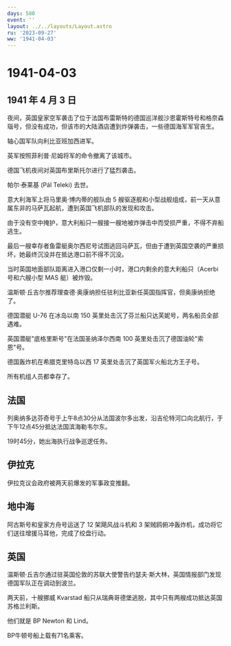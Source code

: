 ```yaml
---
days: 580
event: ''
layout: ../../layouts/Layout.astro
ru: '2023-09-27'
ww: '1941-04-03'
---
```


# 1941-04-03

## 1941 年 4 月 3 日

夜间，英国皇家空军袭击了位于法国布雷斯特的德国巡洋舰沙恩霍斯特号和格奈森瑙号，但没有成功，但该市的大陆酒店遭到炸弹袭击，一些德国海军军官丧生。

轴心国军队向利比亚班加西进军。

英军按照菲利普·尼姆将军的命令撤离了该城市。

德国飞机夜间对英国布里斯托尔进行了猛烈袭击。

帕尔·泰莱基 (Pál Teleki) 去世。

意大利海军上将马里奥·博内蒂的舰队由 5
艘驱逐舰和小型战舰组成，前一天从意属东非的马萨瓦起航，遭到英国飞机部队的发现和攻击。

由于没有空中掩护，意大利船只一艘接一艘地被炸弹击中而受损严重，不得不弃船逃生。

最后一艘幸存者鱼雷艇奥尔西尼号试图逃回马萨瓦，但由于遭到英国空袭的严重损坏，她最终沉没并在抵达港口前不得不沉没。

当时英国地面部队距离进入港口仅剩一小时，港口内剩余的意大利船只（Acerbi
号和六艘小型 MAS 艇）被炸毁。

温斯顿·丘吉尔推荐理查德·奥康纳担任驻利比亚新任英国指挥官，但奥康纳拒绝了。

德国潜艇 U-76 在冰岛以南 150
英里处击沉了芬兰船只达芙妮号，两名船员全部遇难。

英国潜艇"底格里斯号"在法国圣纳泽尔西南 100
英里处击沉了德国油轮"索恩"号。

德国轰炸机在希腊克里特岛以西 17 英里处击沉了英国军火船北方王子号。

所有机组人员都幸存了。

## 法国

列奥纳多达芬奇号于上午8点30分从法国波尔多出发，沿吉伦特河口向北航行，于下午12点45分抵达法国滨海勒韦尔东。

19时45分，她出海执行战争巡逻任务。

## 伊拉克

伊拉克议会政府被两天前爆发的军事政变推翻。

## 地中海

阿古斯号和皇家方舟号运送了 12 架飓风战斗机和 3
架贼鸥俯冲轰炸机，成功将它们送往增援马耳他，完成了绞盘行动。

## 英国

温斯顿·丘吉尔通过驻英国伦敦的苏联大使警告约瑟夫·斯大林，英国情报部门发现德国军队正在调动到波兰。

两天前，十艘挪威 Kvarstad
船只从瑞典哥德堡逃脱，其中只有两艘成功抵达英国苏格兰利斯。

他们就是 BP Newton 和 Lind。

BP牛顿号船上载有71名乘客。